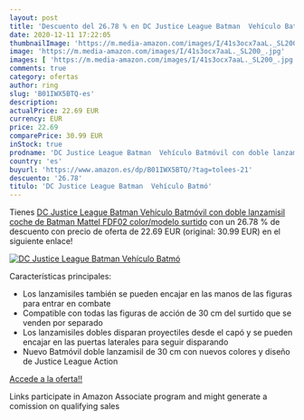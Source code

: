 ```yaml
---
layout: post
title: 'Descuento del 26.78 % en DC Justice League Batman  Vehículo Batmó'
date: 2020-12-11 17:22:05
thumbnailImage: 'https://m.media-amazon.com/images/I/41s3ocx7aaL._SL200_.jpg'
image: 'https://m.media-amazon.com/images/I/41s3ocx7aaL._SL200_.jpg'
images: [ 'https://m.media-amazon.com/images/I/41s3ocx7aaL._SL200_.jpg' ]
comments: true
category: ofertas
author: ring
slug: 'B01IWX5BTQ-es'
description:
actualPrice: 22.69 EUR
currency: EUR
price: 22.69
comparePrice: 30.99 EUR
inStock: true
prodname: 'DC Justice League Batman  Vehículo Batmóvil con doble lanzamisil  coche de Batman  Mattel FDF02    color/modelo surtido'
country: 'es'
buyurl: 'https://www.amazon.es/dp/B01IWX5BTQ/?tag=tolees-21'
descuento: '26.78'
titulo: 'DC Justice League Batman  Vehículo Batmó'
---
```


Tienes [DC Justice League Batman  Vehículo Batmóvil con doble lanzamisil  coche de Batman  Mattel FDF02    color/modelo surtido](https://www.amazon.es/dp/B01IWX5BTQ/?tag=tolees-21) con un 26.78 % de descuento con precio de oferta de 22.69 EUR (original: 30.99 EUR) en el siguiente enlace!

[![DC Justice League Batman  Vehículo Batmó](https://m.media-amazon.com/images/I/41s3ocx7aaL._SL200_.jpg)](https://www.amazon.es/dp/B01IWX5BTQ/?tag=tolees-21)

Características principales:

- Los lanzamisiles también se pueden encajar en las manos de las figuras para entrar en combate
- Compatible con todas las figuras de acción de 30 cm del surtido que se venden por separado
- Los lanzamisiles dobles disparan proyectiles desde el capó y se pueden encajar en las puertas laterales para seguir disparando
- Nuevo Batmóvil doble lanzamisil de 30 cm con nuevos colores y diseño de Justice League Action

[Accede a la oferta!!](https://www.amazon.es/dp/B01IWX5BTQ/?tag=tolees-21)

Links participate in Amazon Associate program and might generate a comission on qualifying sales


